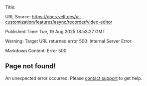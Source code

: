 Title:

URL Source: https://docs.velt.dev/ui-customization/features/async/recorder/video-editor

Published Time: Tue, 19 Aug 2025 18:53:27 GMT

Warning: Target URL returned error 500: Internal Server Error

Markdown Content:
Error 500

Page not found!
---------------

An unexpected error occurred. Please [contact support](mailto:support@mintlify.com) to get help.
